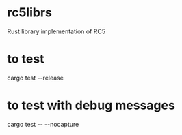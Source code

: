 # rc5librs

Rust library implementation of RC5 

# to test

cargo test --release

# to test with debug  messages
cargo test -- --nocapture